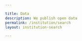 ```yaml
---

title: Data
description: We publish open data
permalink: /institution/search
layout: institution-search

---
```

